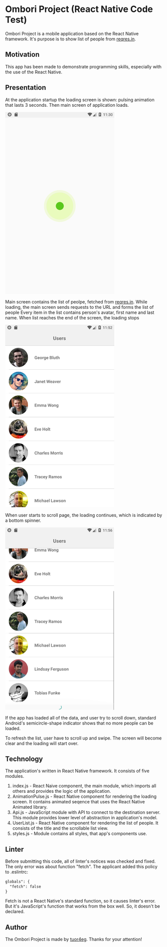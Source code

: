 #  Ombori Project (React Native Code Test)

Ombori Project is a mobile application based on the React Native framework. It's purpose is to show list of people from [reqres.in](https://reqres.in/).

## Motivation

This app has been made to demonstrate programming skills, especially with the use of the React Native.

## Presentation

At the application startup the loading screen is shown: pulsing animation that lasts 3 seconds. Then main screen of application loads.

![Loading Screen](./screenshots/01_loadScreen.png)

Main screen contains the list of peolpe, fetched from [reqres.in](https://reqres.in/). 
While loading, the main screen sends requests to the URL and forms the list of people
Every item in the list contains person's avatar, first name and last name. 
When list reaches the end of the screen, the loading stops 

![Main Screen](./screenshots/02_mainScreen.png)

When user starts to scroll page, the loading continues, which is indicated by a bottom spinner.

![Main Screen Load](./screenshots/03_mainScreen_load.png)

If the app has loaded all of the data, and user try to scroll down, standard Android's semicircle-shape indicator shows that no more people can be loaded.

To refresh the list, user have to scroll up and swipe. The screen will become clear and the loading will start over.

## Technology

The application's written in React Native framework. It consists of five modules.
1. index.js - React Naive component, the main module, which imports all others and provides the logic of the application.
2. AnimationPulse.js - React Native component for rendering the loading screen. It contains animated seqence that uses the React Native Animated library.
3. Api.js - JavaScript module with API to connect to the destination server. This module provides lower level of abstraction in application's model.
4. UserList.js - React Native component for rendering the list of people. It consists of the title and the scrollable list view.
5. styles.js -  Module contains all styles, that app's components use.

## Linter

Before submitting this code, all of linter's notices was checked and fixed. The only error was about function "fetch". The applicant added this policy to .eslintrc:
```"javascript
globals": {
  "fetch": false
}
```
Fetch is not a React Native's standard function, so it causes linter's error. But it's JavaScript's function that works from the box well. So, it doesn't be declared.

## Author

The Ombori Project is made by [tuor4eg](https://github.com/tuor4eg). Thanks for your attention!